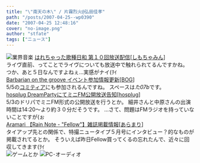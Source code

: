 ```yaml
---
title: "\"南天の木\" / 片霧烈火@弘田佳孝"
path: "/posts/2007-04-25--wp0390"
date: "2007-04-25 12:48:16"
cover: "no-image.png"
author: "stfate"
tags: ["ニュース"]
---
```


<style type="text/css">
<!--
p {white-space: pre-wrap};
-->
</style>

<img src="http://stfate.net/img/category1.jpg" alt="業界音楽">
<a class="topics" href="http://www.cho-animelo.com/ja/show_page_normal.do?page=hare" target="_blank">はれちゃった歌種日和 第１０回放送配信</a><span class="junre">[<a href="http://shimotsukin.com/" target="_blank">しも</a><a href="http://chata.moo.jp/" target="_blank">ちゃ</a><a href="http://www.rekka.jp/" target="_blank">みん</a>]</span>
<div class="news">ライヴ直前、ってことでライヴについても放送中で触れられてるんですかね。
つか、あと５日なんですよねぇ…実感がナイ(ｦｲ</div>
<a class="topics" href="http://www.wadai.jp/bog/" target="_blank">Barbarian on the groove イベント参加情報更新</a><span class="junre">[<a href="http://www.wadai.jp/bog/" target="_blank">BOG</a>]</span>
<div class="news">5/5の<a href="http://www.comitia.co.jp/" target="_blank">コミティア</a>にも参加されるんですね。
スペースは<em>た07b</em>です。</div>
<a class="topics" href="http://www.hosplug.com/" target="_blank">hosplug DreamPartyにてミニFM公開放送告知</a><span class="junre">[<a href="http://www.hosplug.com/" target="_blank">hosplug</a>]</span>
<div class="news">5/3のドリパでミニFM形式の公開放送を行うとか。
細井さんと中原さんの出演時間は14:20～より約３０分だそうです。
…さて、問題はFMラジオを持っていないことですが(ぉ</div>
<a class="topics" href="http://www.aramari.com/" target="_blank">Aramari 【Rain Note - "Fellow"】雑誌掲載情報</a><span class="junre">[<a href="http://www.aramari.com/" target="_blank">あらまり</a>]</span>
<div class="news">タイアップ先との関係で、特撮ニュータイプ５月号にインタビュー？的なものが掲載されてるとか。
そういえば昨日Fellow買ってくるの忘れたんで、近々に回収してきます(ｦｲ</div>
<img src="http://stfate.net/img/category2.jpg" alt="ゲームとか">
<img src="http://stfate.net/img/category3.jpg" alt="PC･オーディオ">
